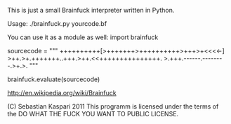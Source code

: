 This is just a small Brainfuck interpreter written in Python.

Usage:
 ./brainfuck.py yourcode.bf

You can use it as a module as well:
  import brainfuck

  sourcecode = """
    ++++++++++[>+++++++>++++++++++>+++>+<<<<-]
    >++.>+.+++++++..+++.>++.<<+++++++++++++++.
    >.+++.------.--------.>+.>.
  """

  brainfuck.evaluate(sourcecode)

http://en.wikipedia.org/wiki/Brainfuck

(C) Sebastian Kaspari 2011
This programm is licensed under the terms of the
DO WHAT THE FUCK YOU WANT TO PUBLIC LICENSE.
